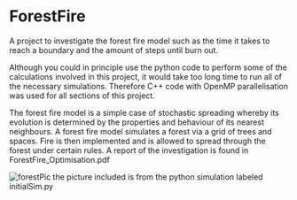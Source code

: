 # ForestFire

A project to investigate the forest fire model such as the time it takes to reach a boundary and the amount of steps until burn out.

Although you could in principle use the python code to perform some of the calculations involved in this project,
it would take too long time to run all of the necessary simulations.
Therefore C++ code with OpenMP parallelisation was used for all sections of this project.

The forest fire model is a simple case of stochastic spreading whereby its evolution is determined by the properties and behaviour of its nearest neighbours. A forest fire model simulates a forest via a grid of trees and spaces. Fire is then implemented and is allowed to spread through the forest under certain rules.
A report of the investigation is found in ForestFire_Optimisation.pdf


![forestPic](https://github.com/geobrignell/ForestFire/assets/89096835/71e9f0cc-c165-4f14-b59e-e582894208c8)
the picture included is from the python simulation labeled initialSim.py
